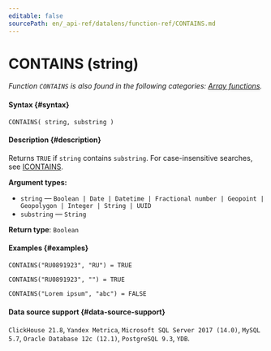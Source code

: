 ```yaml
---
editable: false
sourcePath: en/_api-ref/datalens/function-ref/CONTAINS.md
---
```


# CONTAINS (string)

_Function `CONTAINS` is also found in the following categories: [Array functions](CONTAINS_ARRAY.md)._

#### Syntax {#syntax}


```
CONTAINS( string, substring )
```

#### Description {#description}
Returns `TRUE` if `string` contains `substring`. For case-insensitive searches, see [ICONTAINS](ICONTAINS.md).

**Argument types:**
- `string` — `Boolean | Date | Datetime | Fractional number | Geopoint | Geopolygon | Integer | String | UUID`
- `substring` — `String`


**Return type**: `Boolean`

#### Examples {#examples}

```
CONTAINS("RU0891923", "RU") = TRUE
```

```
CONTAINS("RU0891923", "") = TRUE
```

```
CONTAINS("Lorem ipsum", "abc") = FALSE
```


#### Data source support {#data-source-support}

`ClickHouse 21.8`, `Yandex Metrica`, `Microsoft SQL Server 2017 (14.0)`, `MySQL 5.7`, `Oracle Database 12c (12.1)`, `PostgreSQL 9.3`, `YDB`.
